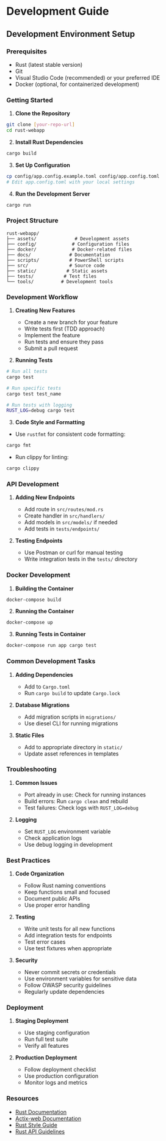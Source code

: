 # Development Guide

## Development Environment Setup

### Prerequisites

- Rust (latest stable version)
- Git
- Visual Studio Code (recommended) or your preferred IDE
- Docker (optional, for containerized development)

### Getting Started

1. **Clone the Repository**
```bash
git clone [your-repo-url]
cd rust-webapp
```

2. **Install Rust Dependencies**
```bash
cargo build
```

3. **Set Up Configuration**
```bash
cp config/app.config.example.toml config/app.config.toml
# Edit app.config.toml with your local settings
```

4. **Run the Development Server**
```bash
cargo run
```

### Project Structure

```
rust-webapp/
├── assets/              # Development assets
├── config/             # Configuration files
├── docker/             # Docker-related files
├── docs/              # Documentation
├── scripts/           # PowerShell scripts
├── src/               # Source code
├── static/           # Static assets
├── tests/           # Test files
└── tools/          # Development tools
```

### Development Workflow

1. **Creating New Features**
   - Create a new branch for your feature
   - Write tests first (TDD approach)
   - Implement the feature
   - Run tests and ensure they pass
   - Submit a pull request

2. **Running Tests**
```bash
# Run all tests
cargo test

# Run specific tests
cargo test test_name

# Run tests with logging
RUST_LOG=debug cargo test
```

3. **Code Style and Formatting**
- Use `rustfmt` for consistent code formatting:
```bash
cargo fmt
```
- Run clippy for linting:
```bash
cargo clippy
```

### API Development

1. **Adding New Endpoints**
   - Add route in `src/routes/mod.rs`
   - Create handler in `src/handlers/`
   - Add models in `src/models/` if needed
   - Add tests in `tests/endpoints/`

2. **Testing Endpoints**
   - Use Postman or curl for manual testing
   - Write integration tests in the `tests/` directory

### Docker Development

1. **Building the Container**
```bash
docker-compose build
```

2. **Running the Container**
```bash
docker-compose up
```

3. **Running Tests in Container**
```bash
docker-compose run app cargo test
```

### Common Development Tasks

1. **Adding Dependencies**
   - Add to `Cargo.toml`
   - Run `cargo build` to update `Cargo.lock`

2. **Database Migrations**
   - Add migration scripts in `migrations/`
   - Use diesel CLI for running migrations

3. **Static Files**
   - Add to appropriate directory in `static/`
   - Update asset references in templates

### Troubleshooting

1. **Common Issues**
   - Port already in use: Check for running instances
   - Build errors: Run `cargo clean` and rebuild
   - Test failures: Check logs with `RUST_LOG=debug`

2. **Logging**
   - Set `RUST_LOG` environment variable
   - Check application logs
   - Use debug logging in development

### Best Practices

1. **Code Organization**
   - Follow Rust naming conventions
   - Keep functions small and focused
   - Document public APIs
   - Use proper error handling

2. **Testing**
   - Write unit tests for all new functions
   - Add integration tests for endpoints
   - Test error cases
   - Use test fixtures when appropriate

3. **Security**
   - Never commit secrets or credentials
   - Use environment variables for sensitive data
   - Follow OWASP security guidelines
   - Regularly update dependencies

### Deployment

1. **Staging Deployment**
   - Use staging configuration
   - Run full test suite
   - Verify all features

2. **Production Deployment**
   - Follow deployment checklist
   - Use production configuration
   - Monitor logs and metrics

### Resources

- [Rust Documentation](https://doc.rust-lang.org/book/)
- [Actix-web Documentation](https://actix.rs/docs/)
- [Rust Style Guide](https://doc.rust-lang.org/1.0.0/style/README.html)
- [Rust API Guidelines](https://rust-lang.github.io/api-guidelines/)
